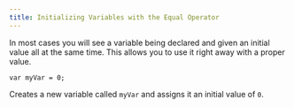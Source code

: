 ```yaml
---
title: Initializing Variables with the Equal Operator
---
```

In most cases you will see a variable being declared and given an initial value all at the same time. This allows you to use it right away with a proper value.

    var myVar = 0;

Creates a new variable called `myVar` and assigns it an initial value of `0`.